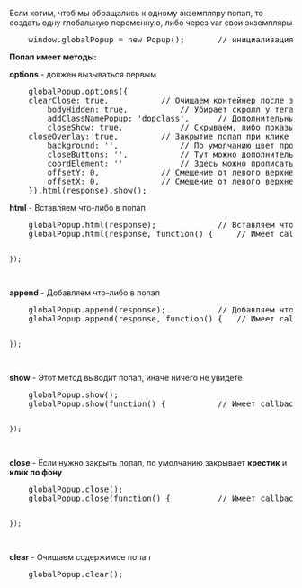 <p>
    Если хотим, чтоб мы обращались к одному экземпляру попап, то создать одну глобальную переменную, либо через var свои экземпляры
</p>
<pre>
    window.globalPopup = new Popup(); 		// инициализация попап
</pre>
<p>
    <b>Попап имеет методы:</b>
</p>
<p>
    <b>options</b> - должен вызываться первым
</p>
<pre>
    globalPopup.options({
	clearClose: true,			// Очищаем контейнер после закрытия попап
        bodyHidden: true,			// Убирает скролл у тега &lt;body&gt;
        addClassNamePopup: 'dopclass',		// Дополнительный класс добавляем контейнеру попапа, который будет удаляться при закрытии попап
        closeShow: true,			// Скрываем, либо показываем кнопку закрытия
	closeOverlay: true,			// Закрытие попап при клике по заднему фону
        background: '',				// По умолчанию цвет прописан в файле popup.less, но можем динамически изменить цвет
        closeButtons: '',			// Тут можно дополнительно назначить кнопки закрытия, используем селекторы, можно несколько через запятые, пример: closeButtons: '.block, #element'
        coordElement: ''			// Здесь можно прописать селектор, над которым всплывет попап, только один элемент
        offsetY: 0,				// Смещение от левого верхнего угла относительно элемента coordElement
        offsetX: 0,				// Смещение от левого верхнего угла относительно элемента coordElement
    }).html(response).show();
</pre>
<p>
    <b>html</b> - Вставляем что-либо в попап
</p>
<pre>
    globalPopup.html(response); 			// Вставляем что-либо в попап
    globalPopup.html(response, function() {		// Имеет callback

    });
</pre>
<p>
    <b>append</b> - Добавляем что-либо в попап
</p>
<pre>
    globalPopup.append(response); 			// Добавляем что-либо в попап
    globalPopup.append(response, function() {	// Имеет callback

    });
</pre>
<p>
    <b>show</b> - Этот метод выводит попап, иначе ничего не увидете
</p>
<pre>
    globalPopup.show();
    globalPopup.show(function() {			// Имеет callback

    });
</pre>
<p>
    <b>close</b> - Если нужно закрыть попап, по умолчанию закрывает <b>крестик</b> и <b>клик по фону</b>
</p>
<pre>
    globalPopup.close();
    globalPopup.close(function() {			// Имеет callback

    });
</pre>
<p>
    <b>clear</b> - Очищаем содержимое попап
</p>
<pre>
    globalPopup.clear();
</pre>
